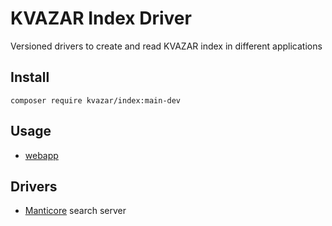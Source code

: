 # KVAZAR Index Driver

Versioned drivers to create and read KVAZAR index in different applications

## Install

`composer require kvazar/index:main-dev`

## Usage

* [webapp](https://github.com/kvazar-network/webapp)

## Drivers

* [Manticore](https://github.com/manticoresoftware) search server

